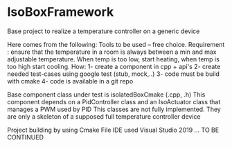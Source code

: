 # IsoBoxFramework

Base project to realize a temperature controller on a generic device

Here comes from the following: 
Tools to be used – free choice. Requirement : ensure that the temperature in a room is always between a min and max adjustable temperature. 
When temp is too low, start heating, when temp is too high start cooling. 
How: 
1- create a component in cpp + api's 
2- create needed test-cases using google test (stub, mock,..) 
3- code must be build with cmake 
4- code is available in a git repo

Base component class under test is isolatedBoxCmake (.cpp, .h)
This component depends on a PidController class and an IsoActuator class that manages a PWM used by PID This classes are not fully implemented. They are only a skeleton of a supposed full temperature controller device

Project building by using Cmake File
IDE used Visual Studio 2019
... TO BE CONTINUED
